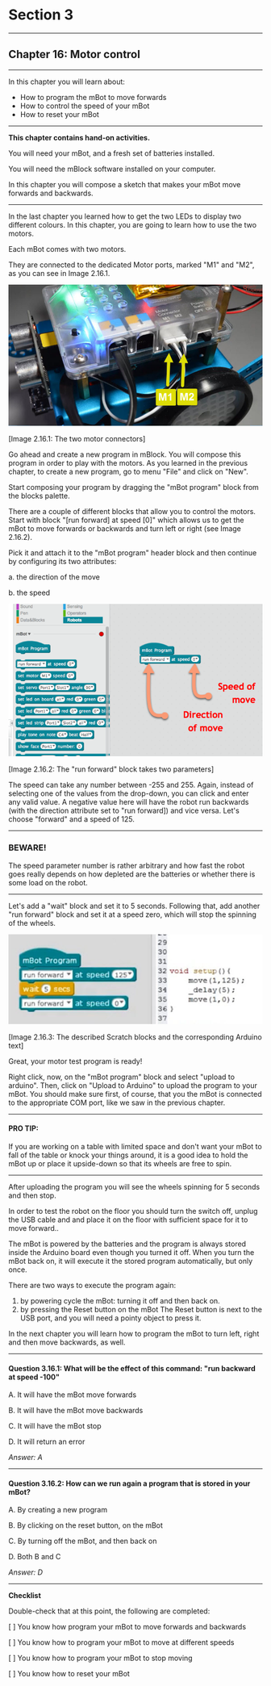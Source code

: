 # Section 3

---

## Chapter 16: Motor control

---

In this chapter you will learn about:

* How to program the mBot to move forwards
* How to control the speed of your mBot
* How to reset your mBot

---

**This chapter contains hand-on activities.**

You will need your mBot, and a fresh set of batteries installed.

You will need the mBlock software installed on your computer.

In this chapter you will compose a sketch that makes your mBot move forwards and backwards.

---

In the last chapter you learned how to get the two LEDs to display two different colours. In this chapter, you are going to learn how to use the two motors.

Each mBot comes with two motors.

They are connected to the dedicated Motor ports, marked "M1" and "M2", as you can see in Image 2.16.1.

![](/assets/Img.3.16.1.jpg)

\[Image 2.16.1: The two motor connectors\]

Go ahead and create a new program in mBlock. You will compose this program in order to play with the motors. As you learned in the previous chapter, to create a new program, go to menu "File" and click on "New".

Start composing your program by dragging the "mBot program" block from the blocks palette.

There are a couple of different blocks that allow you to control the motors. Start with block "\[run forward\] at speed \[0\]" which allows us to get the mBot to move forwards or backwards and turn left or right \(see Image 2.16.2\).

Pick it and attach it to the "mBot program" header block and then continue by configuring its two attributes:

a. the direction of the move

b. the speed

![](/assets/2017-04-12_13-00-50.png)

\[Image 2.16.2: The "run forward" block takes two parameters\]

The speed can take any number between -255 and 255. Again, instead of selecting one of the values from the drop-down, you can click and enter any valid value. A negative value here will have the robot run backwards \(with the direction attribute set to "run forward\]\) and vice versa. Let's choose "forward" and a speed of 125.

---

### BEWARE!

The speed parameter number is rather arbitrary and how fast the robot goes really depends on how depleted are the batteries or whether there is some load on the robot.

---

Let's add a "wait" block and set it to 5 seconds. Following that, add another "run forward" block and set it at a speed zero, which will stop the spinning of the wheels.

![](/assets/Img.3.16.2.jpg)

\[Image 2.16.3: The described Scratch blocks and the corresponding Arduino text\]

Great, your motor test program is ready!

Right click, now, on the "mBot program" block and select "upload to arduino". Then, click on "Upload to Arduino" to upload the program to your mBot. You should make sure first, of course, that you the mBot is connected to the appropriate COM port, like we saw in the previous chapter.

---

#### PRO TIP:

If you are working on a table with limited space and don't want your mBot to fall of the table or knock your things around, it is a good idea to hold the mBot up or place it upside-down so that its wheels are free to spin.

---

After uploading the program you will see the wheels spinning for 5 seconds and then stop.

In order to test the robot on the floor you should turn the switch off, unplug the USB cable and and place it on the floor with sufficient space for it to move forward..

The mBot is powered by the batteries and the program is always stored inside the Arduino board even though you turned it off. When you turn the mBot back on, it will execute it the stored program automatically, but only once.

There are two ways to execute the program again:

1. by powering cycle the mBot: turning it off and then back on.
2. by pressing the Reset button on the mBot The Reset button is next to the USB port, and you will need a pointy object to press it.

In the next chapter you will learn how to program the mBot to turn left, right and then move backwards, as well.

---

#### Question 3.16.1: What will be the effect of this command: "run backward at speed -100"

A. It will have the mBot move forwards

B. It will have the mBot move backwards

C. It will have the mBot stop

D. It will return an error

_Answer: A_

---

#### Question 3.16.2: How can we run again a program that is stored in your mBot?

A. By creating a new program

B. By clicking on the reset button, on the mBot

C. By turning off the mBot, and then back on

D. Both B and C

_Answer: D_

---

**Checklist**

Double-check that at this point, the following are completed:

\[   \] You know how program your mBot to move forwards and backwards

\[   \] You know how to program your mBot to move at different speeds

\[   \] You know how to program your mBot to stop moving

\[   \] You know how to reset your mBot

